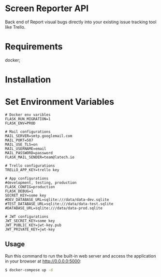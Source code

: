 # Screen Reporter API
Back end of Report visual bugs directly into your existing issue tracking tool like Trello.

# Requirements
docker;

# Installation

# Set Environment Variables

``` env
# Docker env varibles
FLASK_RUN_MIGRATION=1
FLASK_ENV=PROD

# Mail configurations
MAIL_SERVER=smtp.googlemail.com
MAIL_PORT=587
MAIL_USE_TLS=on
MAIL_USERNAME=email
MAIL_PASSWORD=password
FLASK_MAIL_SENDER=team@latech.io

# Trello configurations
TRELLO_APP_KEY=trello key

# App configurations
#development, testing, production
FLASK_CONFIG=production 
FLASK_DEBUG=1
SECRET_KEY=some key
#DEV_DATABASE_URL=sqlite:///data/data-dev.sqlite
#TEST_DATABASE_URL=sqlite:///data/data-test.sqlite
#DATABASE_URL=sqlite:///data/data-prod.sqlite

# JWT configurations 
JWT_SECRET_KEY=some key
JWT_PUBLIC_KEY=jwt-key.pub
JWT_PRIVATE_KEY=jwt-key

```

## Usage 
Run this command to run the built-in web server and access the application in your browser at http://0.0.0.0:5000:

``` bash
$ docker-compose up -d
```
